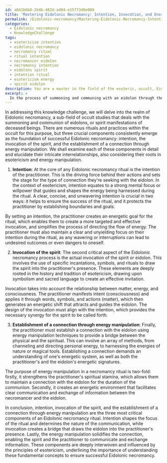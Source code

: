 ```yaml
---
id: a041b6b8-2b4b-482d-ad04-e15f73d0e009
title: 'Mastering Eidolonic Necromancy: Intention, Invocation, and Energy Connection'
permalink: /Eidolonic-necromancy/Mastering-Eidolonic-Necromancy-Intention-Invocation-and-Energy-Connection/
categories:
  - Eidolonic necromancy
  - KnowledgeChallenge
tags:
  - esotericism intention
  - eidolonic necromancy
  - necromancy ritual
  - ritual intention
  - necromancer eidolon
  - necromancy intention
  - eidolons spirit
  - intention ritual
  - esotericism energy
  - spirit eidolon
description: You are a master in the field of the esoteric, occult, Eidolonic necromancy and Education. You are a writer of tests, challenges, books and deep knowledge on Eidolonic necromancy for initiates and students to gain deep insights and understanding from. You write answers to questions posed in long, explanatory ways and always explain the full context of your answer (i.e., related concepts, formulas, examples, or history), as well as the step-by-step thinking process you take to answer the challenges. Be rigorous and thorough, and summarize the key themes, ideas, and conclusions at the end.
excerpt: > 
  In the process of summoning and communing with an eidolon through the practice of Eidolonic necromancy, identify and explain the three most critical components of the ritual and their interrelationship, taking into account the underlying principles of esotericism and energy manipulation.
---
```

In addressing this knowledge challenge, we will delve into the realm of Eidolonic necromancy, a sub-field of occult studies that deals with the summoning and communion of eidolons, or spirit manifestations of deceased beings. There are numerous rituals and practices within the occult for this purpose, but three crucial components consistently emerge as the foundation of successful Eidolonic necromancy: intention, the invocation of the spirit, and the establishment of a connection through energy manipulation. We shall examine each of these components in detail and elucidate their intricate interrelationships, also considering their roots in esotericism and energy manipulation.

1. **Intention**:
At the core of any Eidolonic necromancy ritual is the intention of the practitioner. This is the driving force behind their actions and sets the stage for the type of connection they're seeking with the eidolon. In the context of esotericism, intention equates to a strong mental focus or willpower that guides and shapes the energy being harnessed during the ritual. A clear, concise, and unwavering intention is crucial in two ways: it helps to ensure the success of the ritual, and it protects the practitioner by establishing boundaries and goals.

By setting an intention, the practitioner creates an energetic goal for the ritual, which enables them to create a more targeted and effective invocation, and simplifies the process of directing the flow of energy. The practitioner must also maintain a clear and unyielding focus on their intention during the ritual, as any wavering or interruptions can lead to undesired outcomes or even dangers to oneself.

2. **Invocation of the spirit**:
The second critical aspect of the Eidolonic necromancy process is the actual invocation of the spirit or eidolon. This involves the use of specific incantations, symbols, and rituals to draw the spirit into the practitioner's presence. These elements are deeply rooted in the history and tradition of esotericism, drawing upon symbolism and sacred language to create an effective invitation.

Invocation takes into account the relationship between matter, energy, and consciousness. The practitioner manifests intent (consciousness) and applies it through words, symbols, and actions (matter), which then generates an energetic shift that attracts and guides the eidolon. The design of the invocation must align with the intention, which provides the necessary synergy for the spirit to be called forth.

3. **Establishment of a connection through energy manipulation**:
Finally, the practitioner must establish a connection with the eidolon using energy manipulation techniques to provide a bridge between the physical and the spiritual. This can involve an array of methods, from channeling and directing personal energy, to harnessing the energies of nature or magical tools. Establishing a connection demands an understanding of one's energetic system, as well as both the practitioner's and the eidolon's energetic signatures.

The purpose of energy manipulation in a necromancy ritual is two-fold: firstly, it strengthens the practitioner's spiritual stamina, which allows them to maintain a connection with the eidolon for the duration of the communion. Secondly, it creates an energetic environment that facilitates clear communication and exchange of information between the necromancer and the eidolon.

In conclusion, intention, invocation of the spirit, and the establishment of a connection through energy manipulation are the three most critical components of an Eidolonic necromancy ritual. Intention shapes the focus of the ritual and determines the nature of the communication, while invocation creates a bridge that draws the eidolon into the practitioner's presence. Lastly, the energy manipulation solidifies the connection, enabling the spirit and the practitioner to communicate and exchange information. These components are deeply interwoven and influenced by the principles of esotericism, underlining the importance of understanding these fundamental concepts to ensure successful Eidolonic necromancy.
